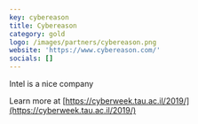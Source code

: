 ```yaml
---
key: cybereason
title: Cybereason
category: gold
logo: /images/partners/cybereason.png
website: 'https://www.cybereason.com/'
socials: []
---
```


Intel is a nice company

Learn more at [https://cyberweek.tau.ac.il/2019/](https://cyberweek.tau.ac.il/2019/)
